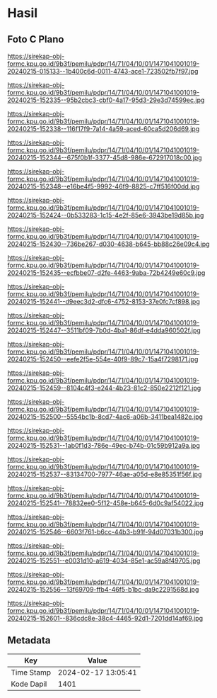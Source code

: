 # Hasil

## Foto C Plano

https://sirekap-obj-formc.kpu.go.id/9b3f/pemilu/pdpr/14/71/04/10/01/1471041001019-20240215-015133--1b400c6d-0011-4743-ace1-723502fb7f97.jpg

https://sirekap-obj-formc.kpu.go.id/9b3f/pemilu/pdpr/14/71/04/10/01/1471041001019-20240215-152335--95b2cbc3-cbf0-4a17-95d3-29e3d74599ec.jpg

https://sirekap-obj-formc.kpu.go.id/9b3f/pemilu/pdpr/14/71/04/10/01/1471041001019-20240215-152338--116f17f9-7a14-4a59-aced-60ca5d206d69.jpg

https://sirekap-obj-formc.kpu.go.id/9b3f/pemilu/pdpr/14/71/04/10/01/1471041001019-20240215-152344--675f0b1f-3377-45d8-986e-672917018c00.jpg

https://sirekap-obj-formc.kpu.go.id/9b3f/pemilu/pdpr/14/71/04/10/01/1471041001019-20240215-152348--e16be4f5-9992-46f9-8825-c7ff516f00dd.jpg

https://sirekap-obj-formc.kpu.go.id/9b3f/pemilu/pdpr/14/71/04/10/01/1471041001019-20240215-152424--0b533283-1c15-4e2f-85e6-3943be19d85b.jpg

https://sirekap-obj-formc.kpu.go.id/9b3f/pemilu/pdpr/14/71/04/10/01/1471041001019-20240215-152430--736be267-d030-4638-b645-bb88c26e09c4.jpg

https://sirekap-obj-formc.kpu.go.id/9b3f/pemilu/pdpr/14/71/04/10/01/1471041001019-20240215-152435--ecfbbe07-d2fe-4463-9aba-72b4249e60c9.jpg

https://sirekap-obj-formc.kpu.go.id/9b3f/pemilu/pdpr/14/71/04/10/01/1471041001019-20240215-152441--d9eec3d2-dfc6-4752-8153-37e0fc7cf898.jpg

https://sirekap-obj-formc.kpu.go.id/9b3f/pemilu/pdpr/14/71/04/10/01/1471041001019-20240215-152447--3511bf09-7b0d-4ba1-86df-e4dda960502f.jpg

https://sirekap-obj-formc.kpu.go.id/9b3f/pemilu/pdpr/14/71/04/10/01/1471041001019-20240215-152450--eefe2f5e-554e-40f9-89c7-15a4f7298171.jpg

https://sirekap-obj-formc.kpu.go.id/9b3f/pemilu/pdpr/14/71/04/10/01/1471041001019-20240215-152459--8104c4f3-e244-4b23-81c2-850e2212f121.jpg

https://sirekap-obj-formc.kpu.go.id/9b3f/pemilu/pdpr/14/71/04/10/01/1471041001019-20240215-152500--5554bc1b-8cd7-4ac6-a06b-3411bea1482e.jpg

https://sirekap-obj-formc.kpu.go.id/9b3f/pemilu/pdpr/14/71/04/10/01/1471041001019-20240215-152531--1ab0f1d3-786e-49ec-b74b-01c59b912a9a.jpg

https://sirekap-obj-formc.kpu.go.id/9b3f/pemilu/pdpr/14/71/04/10/01/1471041001019-20240215-152537--83134700-7977-46ae-a05d-e8e85351f56f.jpg

https://sirekap-obj-formc.kpu.go.id/9b3f/pemilu/pdpr/14/71/04/10/01/1471041001019-20240215-152541--78832ee0-5f12-458e-b645-6d0c9af54022.jpg

https://sirekap-obj-formc.kpu.go.id/9b3f/pemilu/pdpr/14/71/04/10/01/1471041001019-20240215-152546--6603f761-b6cc-44b3-b91f-94d07031b300.jpg

https://sirekap-obj-formc.kpu.go.id/9b3f/pemilu/pdpr/14/71/04/10/01/1471041001019-20240215-152551--e0031d10-a619-4034-85e1-ac59a8f49705.jpg

https://sirekap-obj-formc.kpu.go.id/9b3f/pemilu/pdpr/14/71/04/10/01/1471041001019-20240215-152556--13f69709-ffb4-46f5-b1bc-da9c2291568d.jpg

https://sirekap-obj-formc.kpu.go.id/9b3f/pemilu/pdpr/14/71/04/10/01/1471041001019-20240215-152601--836cdc8e-38c4-4465-92d1-7201dd14af69.jpg


## Metadata

| Key        | Value               |
| ---------- | ------------------- |
| Time Stamp | 2024-02-17 13:05:41 |
| Kode Dapil | 1401                |



